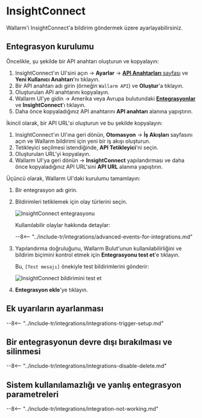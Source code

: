 # InsightConnect

Wallarm'i InsightConnect'a bildirim göndermek üzere ayarlayabilirsiniz.

## Entegrasyon kurulumu

Öncelikle, şu şekilde bir API anahtarı oluşturun ve kopyalayın:

1. InsightConnect'ın UI'sini açın → **Ayarlar** → [**API Anahtarları** sayfası](https://insight.rapid7.com/platform#/apiKeyManagement) ve **Yeni Kullanıcı Anahtarı**'nı tıklayın.
2. Bir API anahtarı adı girin (örneğin `Wallarm API`) ve **Oluştur**'a tıklayın.
3. Oluşturulan API anahtarını kopyalayın.
4. Wallarm UI'ye gidin → Amerika veya Avrupa bulutundaki [**Entegrasyonlar**](https://us1.my.wallarm.com/integrations/) ve **InsightConnect**'ı tıklayın.
4. Daha önce kopyaladığınız API anahtarını **API anahtarı** alanına yapıştırın.

İkincil olarak, bir API URL'si oluşturun ve bu şekilde kopyalayın:

1. InsightConnect'ın UI'ına geri dönün, **Otomasyon** → **İş Akışları** sayfasını açın ve Wallarm bildirimi için yeni bir iş akışı oluşturun.
2. Tetikleyici seçilmesi istendiğinde, **API Tetikleyici**'ni seçin.
3. Oluşturulan URL'yi kopyalayın.
4. Wallarm UI'ya geri dönün → **InsightConnect** yapılandırması ve daha önce kopyaladığınız API URL'sini **API URL** alanına yapıştırın.

Üçüncü olarak, Wallarm UI'daki kurulumu tamamlayın:

1. Bir entegrasyon adı girin.
1. Bildirimleri tetiklemek için olay türlerini seçin.

    ![InsightConnect entegrasyonu](../../../images/user-guides/settings/integrations/add-insightconnect-integration.png)

    Kullanılabilir olaylar hakkında detaylar:

    --8<-- "../include-tr/integrations/advanced-events-for-integrations.md"

1. Yapılandırma doğruluğunu, Wallarm Bulut'unun kullanılabilirliğini ve bildirim biçimini kontrol etmek için **Entegrasyonu test et**'e tıklayın.

    Bu, `[Test mesajı]` önekiyle test bildirimlerini gönderir:

    ![InsightConnect bildirimini test et](../../../images/user-guides/settings/integrations/test-insightconnect-scope-changed.png)

1. **Entegrasyon ekle**'ye tıklayın.

## Ek uyarıların ayarlanması

--8<-- "../include-tr/integrations/integrations-trigger-setup.md"

## Bir entegrasyonun devre dışı bırakılması ve silinmesi

--8<-- "../include-tr/integrations/integrations-disable-delete.md"

## Sistem kullanılamazlığı ve yanlış entegrasyon parametreleri

--8<-- "../include-tr/integrations/integration-not-working.md"